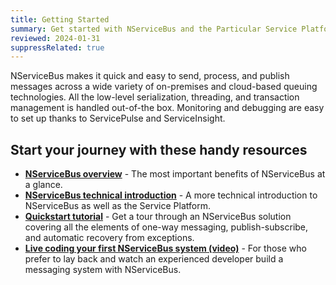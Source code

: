 ```yaml
---
title: Getting Started
summary: Get started with NServiceBus and the Particular Service Platform with this list of introductory resources.
reviewed: 2024-01-31
suppressRelated: true
---
```


NServiceBus makes it quick and easy to send, process, and publish messages across a wide variety of on-premises and cloud-based queuing technologies. All the low-level serialization, threading, and transaction management is handled out-of-the box. Monitoring and debugging are easy to set up thanks to ServicePulse and ServiceInsight.

## Start your journey with these handy resources

* **[NServiceBus overview](https://particular.net/nservicebus)** - The most important benefits of NServiceBus at a glance.
* **[NServiceBus technical introduction](/nservicebus/)** - A more technical introduction to NServiceBus as well as the Service Platform.
* **[Quickstart tutorial](/tutorials/quickstart/)** - Get a tour through an NServiceBus solution covering all the elements of one-way messaging, publish-subscribe, and automatic recovery from exceptions.
* **[Live coding your first NServiceBus system (video)](https://particular.net/webinars/live-coding-your-first-nservicebus-system)** - For those who prefer to lay back and watch an experienced developer build a messaging system with NServiceBus.